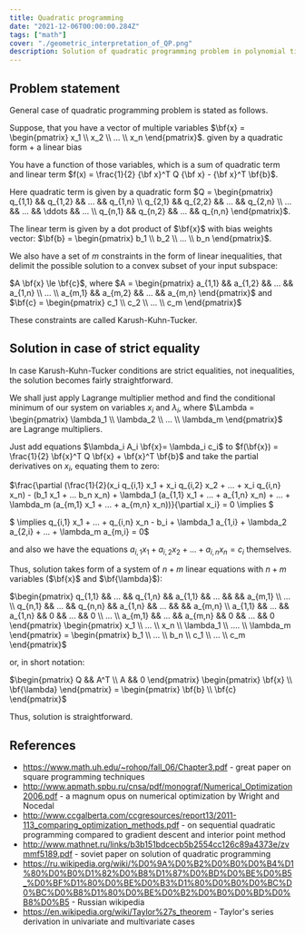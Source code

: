 ```yaml
---
title: Quadratic programming
date: "2021-12-06T00:00:00.284Z"
tags: ["math"]
cover: "./geometric_interpretation_of_QP.png"
description: Solution of quadratic programming problem in polynomial time by Soviet mathematicians in the late 1970s - early 1980s paved the way for several important machine learning methods of 1990s, such as Lasso/ElasticNet regression (with its L1 regularization) and Support Vector Machines (SVM). These methods are incredibly useful, because they produce sparse solutions, effectively serving as a proxy for L0 regularization, in feature space/data point space respectively. Thanks to QP magic, they manage to do this in polynomial time, while straightforward application of L0 norm is NP-hard and cannot be done efficiently.
---
```


Problem statement
-----------------

General case of quadratic programming problem is stated as follows.

Suppose, that you have a vector of multiple variables $\bf{x} = \begin{pmatrix} x_1 \\ x_2 \\ ... \\ x_n \end{pmatrix}$. given by a quadratic form  + a linear bias 

You have a function of those variables, which is a sum of quadratic term and linear term $f(x) = \frac{1}{2} {\bf x}^T Q {\bf x} - {\bf x}^T \bf{b}$.

Here quadratic term is given by a quadratic form $Q = \begin{pmatrix} q_{1,1} && q_{1,2} && ... && q_{1,n} \\ q_{2,1} && q_{2,2} && ... && q_{2,n} \\ ... && ... && \ddots && ... \\ q_{n,1} && q_{n,2} && ... && q_{n,n} \end{pmatrix}$.

The linear term is given by a dot product of $\bf{x}$ with bias weights vector: $\bf{b} = \begin{pmatrix} b_1 \\ b_2 \\ ... \\ b_n \end{pmatrix}$.

We also have a set of $m$ constraints in the form of linear inequalities, that delimit the possible solution to a convex subset of your input subspace:

$A \bf{x} \le \bf{c}$, where $A = \begin{pmatrix} a_{1,1} && a_{1,2} && ... && a_{1,n} \\ ... \\ a_{m,1} && a_{m,2} && ... && a_{m,n} \end{pmatrix}$ and $\bf{c} = \begin{pmatrix} c_1 \\ c_2 \\ ... \\ c_m \end{pmatrix}$

These constraints are called Karush-Kuhn-Tucker.

Solution in case of strict equality
-----------------------------------

In case Karush-Kuhn-Tucker conditions are strict equalities, not inequalities, the solution becomes fairly straightforward.

We shall just apply Lagrange multiplier method and find the conditional minimum of our system on variables $x_i$ and $\lambda_i$, where
$\Lambda = \begin{pmatrix} \lambda_1 \\ \lambda_2 \\ ... \\ \lambda_m \end{pmatrix}$ are Lagrange multipliers.

Just add equations $\lambda_i A_i \bf{x}= \lambda_i c_i$ to $f(\bf{x}) = \frac{1}{2} \bf{x}^T Q \bf{x} + \bf{x}^T \bf{b}$ and take the partial derivatives on $x_i$, equating them to zero:

$\frac{\partial (\frac{1}{2}(x_i q_{i,1} x_1 + x_i q_{i,2} x_2 + ... + x_i q_{i,n} x_n) - (b_1 x_1 + ... b_n x_n) + \lambda_1 (a_{1,1} x_1 + ... + a_{1,n} x_n) + ... + \lambda_m (a_{m,1} x_1 + ... + a_{m,n} x_n))}{\partial x_i} = 0 \implies $

$ \implies q_{i,1} x_1 + ... + q_{i,n} x_n - b_i + \lambda_1 a_{1,i} + \lambda_2 a_{2,i} + ... + \lambda_m a_{m,i} = 0$

and also we have the equations $a_{i,1} x_1 + a_{i,2} x_2 + ... + a_{i,n} x_n = c_i$ themselves.

Thus, solution takes form of a system of $n+m$ linear equations with $n+m$ variables ($\bf{x}$ and $\bf{\lambda}$):

$\begin{pmatrix} q_{1,1} && ... && q_{1,n} && a_{1,1} && ... &&  && a_{m,1} \\ ... \\ q_{n,1} && ... && q_{n,n} && a_{1,n} && ... &&  && a_{m,n} \\ a_{1,1} && ... && a_{1,n} && 0 && ... && 0 \\ ... \\ a_{m,1} && ... && a_{m,n} && 0 && ... && 0 \end{pmatrix} \begin{pmatrix} x_1 \\ ... \\ x_n \\ \lambda_1 \\ .... \\ \lambda_m \end{pmatrix} = \begin{pmatrix} b_1 \\ ... \\ b_n \\ c_1 \\ ... \\ c_m \end{pmatrix}$

or, in short notation:

$\begin{pmatrix} Q && A^T \\ A && 0 \end{pmatrix} \begin{pmatrix} \bf{x} \\ \bf{\lambda} \end{pmatrix} = \begin{pmatrix} \bf{b} \\ \bf{c} \end{pmatrix}$

Thus, solution is straightforward.



References
----------
 - https://www.math.uh.edu/~rohop/fall_06/Chapter3.pdf - great paper on square programming techniques
 - http://www.apmath.spbu.ru/cnsa/pdf/monograf/Numerical_Optimization2006.pdf - a magnum opus on numerical optimization by Wright and Nocedal
 - http://www.ccgalberta.com/ccgresources/report13/2011-113_comparing_optimization_methods.pdf - on sequential quadratic programming compared to gradient descent and interior point method
 - http://www.mathnet.ru/links/b3b151bdcecb5b2554cc126c89a4373e/zvmmf5189.pdf - soviet paper on solution of quadratic programming
 - https://ru.wikipedia.org/wiki/%D0%9A%D0%B2%D0%B0%D0%B4%D1%80%D0%B0%D1%82%D0%B8%D1%87%D0%BD%D0%BE%D0%B5_%D0%BF%D1%80%D0%BE%D0%B3%D1%80%D0%B0%D0%BC%D0%BC%D0%B8%D1%80%D0%BE%D0%B2%D0%B0%D0%BD%D0%B8%D0%B5 - Russian wikipedia
 - https://en.wikipedia.org/wiki/Taylor%27s_theorem - Taylor's series derivation in univariate and multivariate cases
